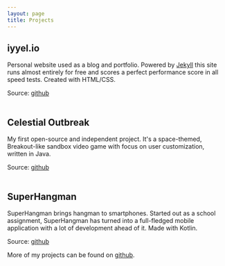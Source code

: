 ```yaml
---
layout: page
title: Projects
---
```


## iyyel.io
Personal website used as a blog and portfolio. Powered by
<a class="link" href="https://jekyllrb.com/">Jekyll</a> this site 
runs almost entirely for free and scores a perfect performance score in all speed tests.
Created with HTML/CSS.

Source: <a class="link" href="https://github.com/iyyel/iyyel.io">github</a>
<br/><br/>

## Celestial Outbreak
My first open-source and independent project. It's a space-themed, Breakout-like sandbox
video game with focus on user customization, written in Java.

Source: <a class="link" href="https://github.com/iyyel/celestialoutbreak">github</a>
<br/><br/>

## SuperHangman
SuperHangman brings hangman to smartphones. Started out as a school assignment, SuperHangman has
turned into a full-fledged mobile application with a lot of development ahead of it. 
Made with Kotlin.

Source: <a class="link" href="https://github.com/iyyel/superhangman">github</a>


More of my projects can be found on <a class="link" href="https://github.com/iyyel">github</a>.
